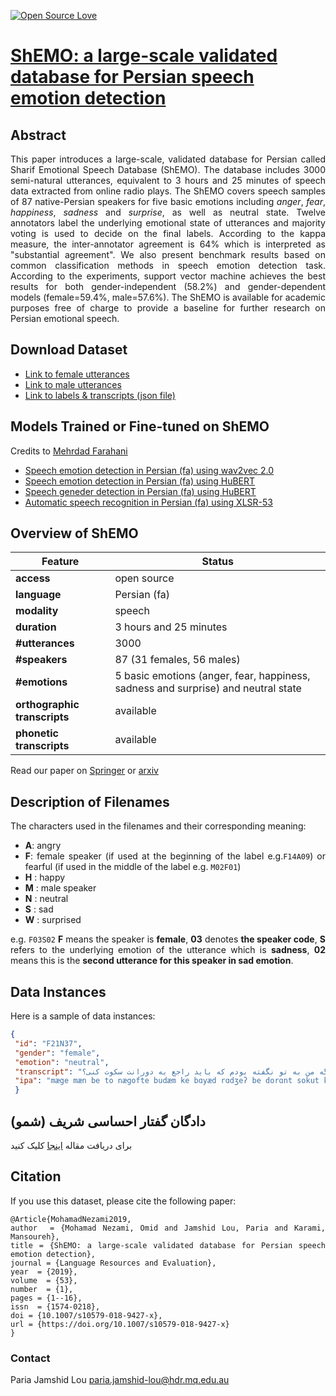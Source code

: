 [![Open Source Love](https://badges.frapsoft.com/os/v1/open-source.png?v=103)](https://github.com/ellerbrock/open-source-badges/) 

# <a href='https://arxiv.org/pdf/1906.01155.pdf'>ShEMO: a large-scale validated database for Persian speech emotion detection</a><br>

## Abstract
<div align="justify"> This paper introduces a large-scale, validated database for Persian called Sharif Emotional Speech Database (ShEMO). The database includes 3000 semi-natural utterances, equivalent to 3 hours and 25 minutes of speech data extracted from online radio plays. The ShEMO covers speech samples of 87 native-Persian speakers for five basic emotions including <i>anger</i>, <i>fear</i>, <i>happiness</i>, <i>sadness</i> and <i>surprise</i>, as well as neutral state. Twelve annotators label the underlying emotional state of utterances and majority voting is used to decide on the final labels. According to the kappa measure, 
the inter-annotator agreement is 64% which is interpreted as "substantial agreement". We also present benchmark results based on common classification methods in speech emotion detection task. According to the experiments, support vector machine achieves the best results for both gender-independent (58.2%) and gender-dependent models (female=59.4%, male=57.6%). The ShEMO is available for academic purposes free of charge to provide a baseline for further research on Persian emotional speech.

## Download Dataset 
- [Link to female utterances](https://github.com/pariajm/sharif-emotional-speech-database/blob/master/female.zip?raw=true)
- [Link to male utterances](https://github.com/pariajm/sharif-emotional-speech-database/blob/master/male.zip?raw=true)
- [Link to labels & transcripts (json file)](https://github.com/pariajm/sharif-emotional-speech-database/blob/master/shemo.json?raw=true) 
 
## Models Trained or Fine-tuned on ShEMO
Credits to [Mehrdad Farahani](https://github.com/m3hrdadfi/soxan)
 - [Speech emotion detection in Persian (fa) using wav2vec 2.0](https://huggingface.co/m3hrdadfi/wav2vec2-xlsr-persian-speech-emotion-recognition)
 - [Speech emotion detection in Persian (fa) using HuBERT](https://huggingface.co/m3hrdadfi/hubert-base-persian-speech-emotion-recognition)
 - [Speech geneder detection in Persian (fa) using HuBERT](https://huggingface.co/m3hrdadfi/hubert-base-persian-speech-gender-recognition)
 - [Automatic speech recognition in Persian (fa) using XLSR-53](https://huggingface.co/m3hrdadfi/wav2vec2-large-xlsr-persian-shemo)
 
## Overview of ShEMO

 Feature                     | Status   
-------------                | ----------
**access**                   | open source
**language**                 | Persian (fa)
**modality**                 | speech
**duration**                 | 3 hours and 25 minutes
**#utterances**              | 3000
**#speakers**                | 87 (31 females, 56 males)
**#emotions**                | 5 basic emotions (anger, fear, happiness, sadness and surprise) and neutral state
**orthographic transcripts** | available
**phonetic transcripts**     | available

Read our paper on <a href='https://link.springer.com/article/10.1007/s10579-018-9427-x'>Springer</a> or [arxiv](https://arxiv.org/pdf/1906.01155.pdf)

## Description of Filenames
The characters used in the filenames and their corresponding meaning:
- **A**: angry
- **F**: female speaker (if used at the beginning of the label e.g.`F14A09`) or fearful (if used in the middle of the label e.g. `M02F01`)
- **H** : happy
- **M** : male speaker
- **N** : neutral
- **S** : sad
- **W** : surprised

e.g. `F03S02` **F** means the speaker is **female**, **03** denotes **the speaker code**, **S** refers to the underlying emotion of the utterance which is **sadness**, **02** means this is the **second utterance for this speaker in sad emotion**.

## Data Instances
Here is a sample of data instances:
```json
{
 "id": "F21N37", 
 "gender": "female", 
 "emotion": "neutral", 
 "transcript": "مگه من به تو نگفته بودم که باید راجع به دورانت سکوت کنی؟", 
 "ipa": "mӕge mæn be to nægofte budӕm ke bɑyæd rɑdʒeʔ be dorɑnt sokut koni"
 }
```
 
## دادگان گفتار احساسی شریف (شمو) 
برای دریافت مقاله <a href='https://arxiv.org/pdf/1906.01155.pdf'>اینجا</a> کلیک کنید

## Citation
If you use this dataset, please cite the following paper:
~~~~
@Article{MohamadNezami2019,
author  = {Mohamad Nezami, Omid and Jamshid Lou, Paria and Karami, Mansoureh},
title = {ShEMO: a large-scale validated database for Persian speech emotion detection},
journal = {Language Resources and Evaluation},
year  = {2019},
volume  = {53},
number  = {1},
pages = {1--16},
issn  = {1574-0218},
doi = {10.1007/s10579-018-9427-x},
url = {https://doi.org/10.1007/s10579-018-9427-x}
}
~~~~

### Contact
Paria Jamshid Lou <paria.jamshid-lou@hdr.mq.edu.au>
